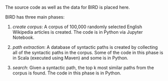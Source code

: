 The source code as well as the data for BIRD is placed here. 

BIRD has three main phases:

1. *create corpus*: A corpus of 100,000 randomly selected English Wikipedia articles is created. The code is in Python via Jupyter Notebook.

2. *path extraction*: A database of syntactic paths is created by collecting all of the syntactic paths in the corpus. Some of the code in this phase is in Scala (executed using Maven) and some is in Python.

3. *search*: Given a syntactic path, the top k most similar paths from the corpus is found. The code in this phase is in Python.
